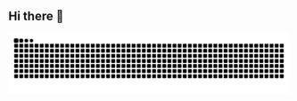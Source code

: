 ## Hi there 👋
<!--
**yohanesfc/yohanesfc** is a ✨ _special_ ✨ repository because its `README.md` (this file) appears on your GitHub profile.

Here are some ideas to get you started:

- 🔭 I’m currently working on ...
- 🌱 I’m currently learning ...
- 👯 I’m looking to collaborate on ...
- 🤔 I’m looking for help with ...
- 💬 Ask me about ...
- 📫 How to reach me: ...
- 😄 Pronouns: ...
- ⚡ Fun fact: ...
-->
<picture>
  <source media="(prefers-color-scheme: dark)" srcset="https://raw.githubusercontent.com/yohanesfc/yohanesfc/output/github-snake-dark.svg" />
  <source media="(prefers-color-scheme: light)" srcset="https://raw.githubusercontent.com/yohanesfc/yohanesfc/output/github-snake.svg" />
  <img alt="github-snake" src="https://raw.githubusercontent.com/yohanesfc/yohanesfc/output/github-snake.svg" />
</picture>
